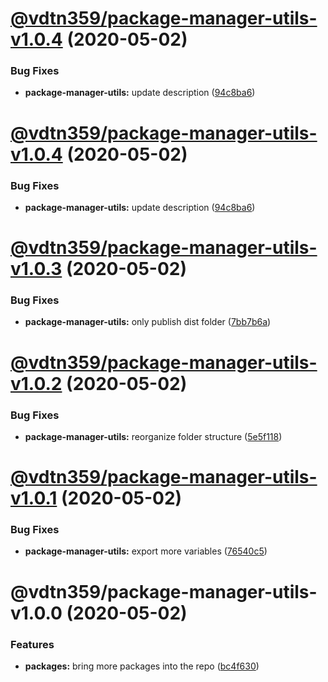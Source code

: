 # [@vdtn359/package-manager-utils-v1.0.4](https://github.com/vdtn359/vdtn359-os/compare/@vdtn359/package-manager-utils-v1.0.3...@vdtn359/package-manager-utils-v1.0.4) (2020-05-02)


### Bug Fixes

* **package-manager-utils:** update description ([94c8ba6](https://github.com/vdtn359/vdtn359-os/commit/94c8ba623df40a7a5b0d87266d4ffc583076ba5e))

# [@vdtn359/package-manager-utils-v1.0.4](https://github.com/vdtn359/vdtn359-os/compare/@vdtn359/package-manager-utils-v1.0.3...@vdtn359/package-manager-utils-v1.0.4) (2020-05-02)


### Bug Fixes

* **package-manager-utils:** update description ([94c8ba6](https://github.com/vdtn359/vdtn359-os/commit/94c8ba623df40a7a5b0d87266d4ffc583076ba5e))

# [@vdtn359/package-manager-utils-v1.0.3](https://github.com/vdtn359/vdtn359-os/compare/@vdtn359/package-manager-utils-v1.0.2...@vdtn359/package-manager-utils-v1.0.3) (2020-05-02)


### Bug Fixes

* **package-manager-utils:** only publish dist folder ([7bb7b6a](https://github.com/vdtn359/vdtn359-os/commit/7bb7b6a7f4b039ed2efe968ddf7ea1564e1169b6))

# [@vdtn359/package-manager-utils-v1.0.2](https://github.com/vdtn359/vdtn359-os/compare/@vdtn359/package-manager-utils-v1.0.1...@vdtn359/package-manager-utils-v1.0.2) (2020-05-02)


### Bug Fixes

* **package-manager-utils:** reorganize folder structure ([5e5f118](https://github.com/vdtn359/vdtn359-os/commit/5e5f118b5fc62c99d5b6193ecaf6fc5b88ba5002))

# [@vdtn359/package-manager-utils-v1.0.1](https://github.com/vdtn359/vdtn359-os/compare/@vdtn359/package-manager-utils-v1.0.0...@vdtn359/package-manager-utils-v1.0.1) (2020-05-02)


### Bug Fixes

* **package-manager-utils:** export more variables ([76540c5](https://github.com/vdtn359/vdtn359-os/commit/76540c5d79a32cf9827216915871f9cc2cbe2603))

# @vdtn359/package-manager-utils-v1.0.0 (2020-05-02)


### Features

* **packages:** bring more packages into the repo ([bc4f630](https://github.com/vdtn359/vdtn359-os/commit/bc4f6306538a5192ffb757b06c8cf9bf22d5e3bf))
